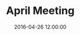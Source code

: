 ---
layout: post
title:  "April Meeting"
date:   2016-04-26 12:00:00
category: infrastructure-facilities
background: During this meeting of the Infrastructure &amp; Facilities we discussed further the group's goals and objectives
agenda: infrastructure-facilities-agenda-2016-04-26.pdf
documents:
  - title: Meeting Packet
    doc-url: infrastructure-facilities-packet-2016-04-26.pdf
    doc-type: PDF
  - title: Meeting Slides
    doc-url: infrastructure-facilities-slides-2016-04-26.pdf
    doc-type: PDF
  - title: Draft Goals by Category Part 2 - <i>First Draft</i>
    doc-url: infrastructure-facilities-proposed-goals-pt2-2016-04-26.pdf
    doc-type: PDF
---